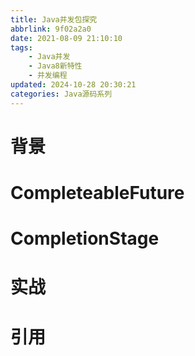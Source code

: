 ```yaml
---
title: Java并发包探究
abbrlink: 9f02a2a0
date: 2021-08-09 21:10:10
tags:
    - Java并发
    - Java8新特性
    - 并发编程
updated: 2024-10-28 20:30:21categories: Java源码系列
---
```


# 背景

# CompleteableFuture

# CompletionStage

# 实战

# 引用